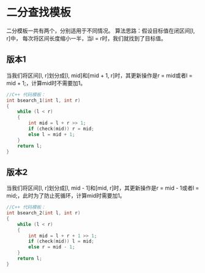 # 二分查找模板

二分模板一共有两个，分别适用于不同情况。
算法思路：假设目标值在闭区间[l, r]中， 每次将区间长度缩小一半，当l = r时，我们就找到了目标值。

## 版本1

当我们将区间[l, r]划分成[l, mid]和[mid + 1, r]时，其更新操作是r = mid或者l = mid + 1;，计算mid时不需要加1。



```cpp
//C++ 代码模板：
int bsearch_1(int l, int r)
{
    while (l < r)
    {
        int mid = l + r >> 1;
        if (check(mid)) r = mid;
        else l = mid + 1;
    }
    return l;
}
```



## 版本2

当我们将区间[l, r]划分成[l, mid - 1]和[mid, r]时，其更新操作是r = mid - 1或者l = mid;，此时为了防止死循环，计算mid时需要加1。



```cpp
//C++ 代码模板：
int bsearch_2(int l, int r)
{
    while (l < r)
    {
        int mid = l + r + 1 >> 1;
        if (check(mid)) l = mid;
        else r = mid - 1;
    }
    return l;
}
```

